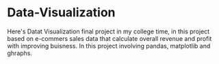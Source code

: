 # Data-Visualization
Here's Datat Visualization final project in my college time, in this project based on e-commers sales data that calculate overall revenue and profit with improving buisness. In this project involving pandas, matplotlib and ghraphs. 
